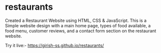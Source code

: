 # restaurants

Created a Restaurant Website using HTML, CSS & JavaScript. This is a Simple website design with a main home page, types of food available, a food menu, customer reviews, and a contact form section on the restaurant website.

Try it live:- https://girish-ss.github.io/restaurants/
